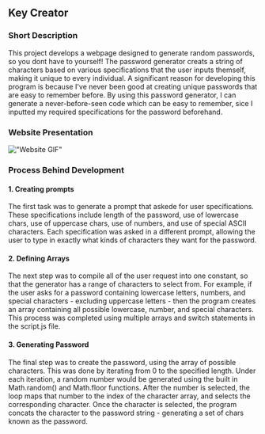 ## Key Creator

### Short Description
This project develops a webpage designed to generate random passwords, so you dont have to yourself! The password generator creats a string of characters based on various specifications that the user inputs themself, making it unique to every individual. A significant reason for developing this program is because I've never been good at creating unique passwords that are easy to remember before. By using this password generator, I can generate a never-before-seen code which can be easy to remember, sice I inputted my required specifications for the password beforehand. 

### Website Presentation
!["Website GIF"](./assets/gifs/password-generator.gif)

### Process Behind Development

#### 1. Creating prompts

The first task was to generate a prompt that askede for user specifications. These specifications include length of the password, use of lowercase chars, use of uppercase chars, use of numbers, and use of special ASCII characters. Each specification was asked in a different prompt, allowing the user to type in exactly what kinds of characters they want for the password.

#### 2. Defining Arrays

The next step was to compile all of the user request into one constant, so that the generator has a range of characters to select from. For example, if the user asks for a password containing lowercase letters, numbers, and special characters - excluding uppercase letters - then the program creates an array containing all possible lowercase, number, and special characters. This process was completed using multiple arrays and switch statements in the script.js file. 

#### 3. Generating Password

The final step was to create the password, using the array of possible characters. This was done by iterating from 0 to the specified length. Under each iteration, a random number would be generated using the built in Math.random() and Math.floor functions. After the number is selected, the loop maps that number to the index of the character array, and selects the corresponding character. Once the character is selected, the program concats the character to the password string - generating a set of chars known as the password. 
